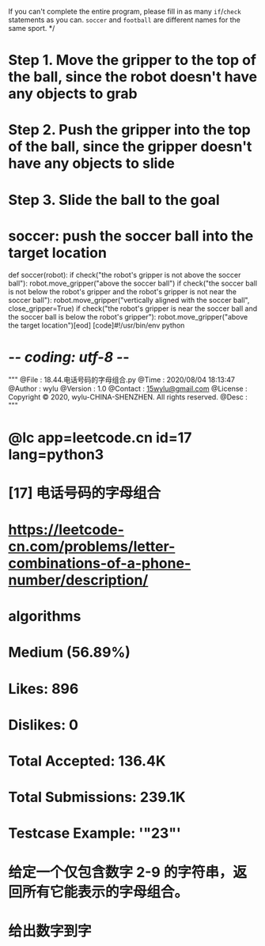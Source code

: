 

If you can't complete the entire program, please fill in as many `if`/`check` statements as you can.
`soccer` and `football` are different names for the same sport.
*/

# Step 1. Move the gripper to the top of the ball, since the robot doesn't have any objects to grab
# Step 2. Push the gripper into the top of the ball, since the gripper doesn't have any objects to slide
# Step 3. Slide the ball to the goal

# soccer: push the soccer ball into the target location
def soccer(robot):
    if check("the robot's gripper is not above the soccer ball"):
        robot.move_gripper("above the soccer ball")
    if check("the soccer ball is not below the robot's gripper and the robot's gripper is not near the soccer ball"):
        robot.move_gripper("vertically aligned with the soccer ball", close_gripper=True)
    if check("the robot's gripper is near the soccer ball and the soccer ball is below the robot's gripper"):
        robot.move_gripper("above the target location")[eod] [code]#!/usr/bin/env python
# -*- coding: utf-8 -*-
"""
@File    :   18.44.电话号码的字母组合.py
@Time    :   2020/08/04 18:13:47
@Author  :   wylu
@Version :   1.0
@Contact :   15wylu@gmail.com
@License :   Copyright © 2020, wylu-CHINA-SHENZHEN. All rights reserved.
@Desc    :
"""

#
# @lc app=leetcode.cn id=17 lang=python3
#
# [17] 电话号码的字母组合
#
# https://leetcode-cn.com/problems/letter-combinations-of-a-phone-number/description/
#
# algorithms
# Medium (56.89%)
# Likes:    896
# Dislikes: 0
# Total Accepted:    136.4K
# Total Submissions: 239.1K
# Testcase Example:  '"23"'
#
# 给定一个仅包含数字 2-9 的字符串，返回所有它能表示的字母组合。
#
# 给出数字到字